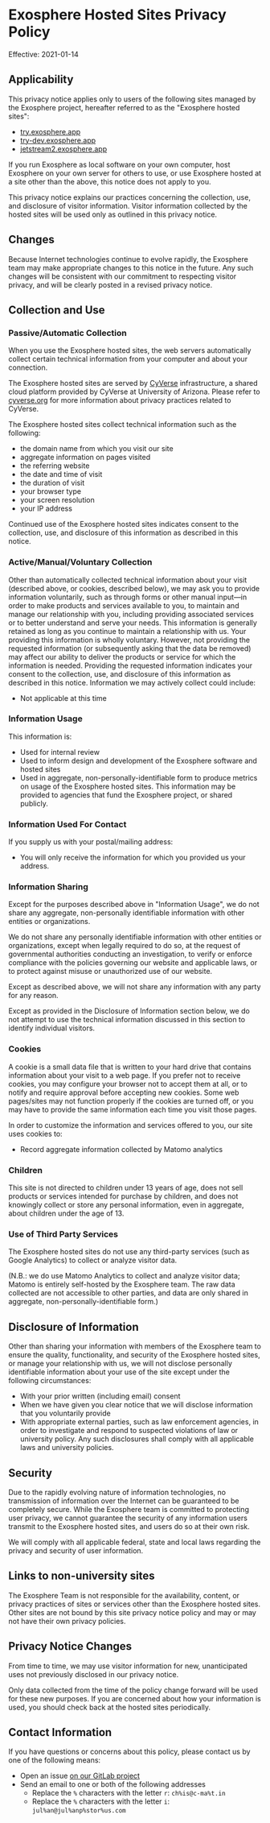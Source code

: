 # Exosphere Hosted Sites Privacy Policy

Effective: 2021-01-14

## Applicability

This privacy notice applies only to users of the following sites managed by the Exosphere project, hereafter referred to as the "Exosphere hosted sites":
- [try.exosphere.app](https://try.exosphere.app/exosphere)
- [try-dev.exosphere.app](https://try-dev.exosphere.app/exosphere)
- [jetstream2.exosphere.app](https://jetstream2.exosphere.app/exosphere)

If you run Exosphere as local software on your own computer, host Exosphere on your own server for others to use, or use Exosphere hosted at a site other than the above, this notice does not apply to you.

This privacy notice explains our practices concerning the collection, use, and disclosure of visitor information. Visitor information collected by the hosted sites will be used only as outlined in this privacy notice.

## Changes

Because Internet technologies continue to evolve rapidly, the Exosphere team may make appropriate changes to this notice in the future. Any such changes will be consistent with our commitment to respecting visitor privacy, and will be clearly posted in a revised privacy notice.

## Collection and Use

### Passive/Automatic Collection

When you use the Exosphere hosted sites, the web servers automatically collect certain technical information from your computer and about your connection.

The Exosphere hosted sites are served by [CyVerse](https://cyverse.org) infrastructure, a shared cloud platform provided by CyVerse at University of Arizona. Please refer to [cyverse.org](https://cyverse.org) for more information about privacy practices related to CyVerse.

The Exosphere hosted sites collect technical information such as the following:

- the domain name from which you visit our site
- aggregate information on pages visited
- the referring website
- the date and time of visit
- the duration of visit
- your browser type
- your screen resolution
- your IP address

Continued use of the Exosphere hosted sites indicates consent to the collection, use, and disclosure of this information as described in this notice.

### Active/Manual/Voluntary Collection

Other than automatically collected technical information about your visit (described above, or cookies, described below), we may ask you to provide information voluntarily, such as through forms or other manual input—in order to make products and services available to you, to maintain and manage our relationship with you, including providing associated services or to better understand and serve your needs. This information is generally retained as long as you continue to maintain a relationship with us. Your providing this information is wholly voluntary. However, not providing the requested information (or subsequently asking that the data be removed) may affect our ability to deliver the products or service for which the information is needed. Providing the requested information indicates your consent to the collection, use, and disclosure of this information as described in this notice. Information we may actively collect could include:

- Not applicable at this time

### Information Usage

This information is:

- Used for internal review
- Used to inform design and development of the Exosphere software and hosted sites
- Used in aggregate, non-personally-identifiable form to produce metrics on usage of the Exosphere hosted sites. This information may be provided to agencies that fund the Exosphere project, or shared publicly. 

### Information Used For Contact

If you supply us with your postal/mailing address:

- You will only receive the information for which you provided us your address.

### Information Sharing

Except for the purposes described above in "Information Usage", we do not share any aggregate, non-personally identifiable information with other entities or organizations.

We do not share any personally identifiable information with other entities or organizations, except when legally required to do so, at the request of governmental authorities conducting an investigation, to verify or enforce compliance with the policies governing our website and applicable laws, or to protect against misuse or unauthorized use of our website.

Except as described above, we will not share any information with any party for any reason.

Except as provided in the Disclosure of Information section below, we do not attempt to use the technical information discussed in this section to identify individual visitors.

### Cookies

A cookie is a small data file that is written to your hard drive that contains information about your visit to a web page. If you prefer not to receive cookies, you may configure your browser not to accept them at all, or to notify and require approval before accepting new cookies. Some web pages/sites may not function properly if the cookies are turned off, or you may have to provide the same information each time you visit those pages.

In order to customize the information and services offered to you, our site uses cookies to:

- Record aggregate information collected by Matomo analytics

### Children

This site is not directed to children under 13 years of age, does not sell products or services intended for purchase by children, and does not knowingly collect or store any personal information, even in aggregate, about children under the age of 13.

### Use of Third Party Services

The Exosphere hosted sites do not use any third-party services (such as Google Analytics) to collect or analyze visitor data.

(N.B.: we do use Matomo Analytics to collect and analyze visitor data; Matomo is entirely self-hosted by the Exosphere team. The raw data collected are not accessible to other parties, and data are only shared in aggregate, non-personally-identifiable form.)


## Disclosure of Information

Other than sharing your information with members of the Exosphere team to ensure the quality, functionality, and security of the Exosphere hosted sites, or manage your relationship with us, we will not disclose personally identifiable information about your use of the site except under the following circumstances:

- With your prior written (including email) consent
- When we have given you clear notice that we will disclose information that you voluntarily provide
- With appropriate external parties, such as law enforcement agencies, in order to investigate and respond to suspected violations of law or university policy. Any such disclosures shall comply with all applicable laws and university policies.

## Security

Due to the rapidly evolving nature of information technologies, no transmission of information over the Internet can be guaranteed to be completely secure. While the Exosphere team is committed to protecting user privacy, we cannot guarantee the security of any information users transmit to the Exosphere hosted sites, and users do so at their own risk.

We will comply with all applicable federal, state and local laws regarding the privacy and security of user information.

## Links to non-university sites

The Exosphere Team is not responsible for the availability, content, or privacy practices of sites or services other than the Exosphere hosted sites. Other sites are not bound by this site privacy notice policy and may or may not have their own privacy policies.

## Privacy Notice Changes

From time to time, we may use visitor information for new, unanticipated uses not previously disclosed in our privacy notice.

Only data collected from the time of the policy change forward will be used for these new purposes. If you are concerned about how your information is used, you should check back at the hosted sites periodically.

## Contact Information

If you have questions or concerns about this policy, please contact us by one of the following means:

- Open an issue [on our GitLab project](https://gitlab.com/exosphere/exosphere/-/issues)
- Send an email to one or both of the following addresses
  - Replace the `%` characters with the letter `r`: `ch%is@c-ma%t.in`
  - Replace the `%` characters with the letter `i`: `jul%an@jul%anp%stor%us.com`